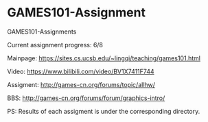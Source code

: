 # GAMES101-Assignment
GAMES101-Assignments

Current assignment progress: 6/8

Mainpage: https://sites.cs.ucsb.edu/~lingqi/teaching/games101.html

Video: https://www.bilibili.com/video/BV1X7411F744

Assigment: http://games-cn.org/forums/topic/allhw/

BBS: http://games-cn.org/forums/forum/graphics-intro/

PS: Results of each assigment is under the corresponding directory.
